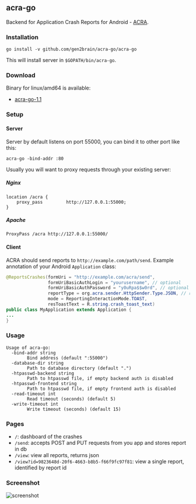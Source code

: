 ## acra-go

Backend for Application Crash Reports for Android - [ACRA](https://github.com/ACRA/acra).

### Installation

    go install -v github.com/gen2brain/acra-go/acra-go

This will install server in `$GOPATH/bin/acra-go`.

### Download

Binary for linux/amd64 is available:

 - [acra-go-1.1](https://github.com/gen2brain/acra-go/releases/download/1.1/acra-go-1.1.tar.gz)

### Setup

#### Server

Server by default listens on port 55000, you can bind it to other port like this:

    acra-go -bind-addr :80

Usually you will want to proxy requests through your existing server:

##### Nginx

```
location /acra {
    proxy_pass         http://127.0.0.1:55000;
}
```

##### Apache

```
ProxyPass /acra http://127.0.0.1:55000/
```

#### Client

ACRA should send reports to `http://example.com/path/send`. Example annotation of your Android `Application` class:

```java
@ReportsCrashes(formUri = "http://example.com/acra/send",
                formUriBasicAuthLogin = "yourusername", // optional
                formUriBasicAuthPassword = "y0uRpa$$w0rd", // optional
                reportType = org.acra.sender.HttpSender.Type.JSON, // recommended
                mode = ReportingInteractionMode.TOAST,
                resToastText = R.string.crash_toast_text)
public class MyApplication extends Application {
...
}
```

### Usage

```
Usage of acra-go:
  -bind-addr string
        Bind address (default ":55000")
  -database-dir string
        Path to database directory (default ".")
  -htpasswd-backend string
        Path to htpasswd file, if empty backend auth is disabled
  -htpasswd-frontend string
        Path to htpasswd file, if empty frontend auth is disabled
  -read-timeout int
        Read timeout (seconds) (default 5)
  -write-timeout int
        Write timeout (seconds) (default 15)
```

### Pages

  * `/`: dashboard of the crashes
  * `/send`: accepts POST and PUT requests from you app and stores report in db
  * `/view`: view all reports, returns json
  * `/view?id=9823648d-20f6-4663-b8b5-f66f9fc97f81`: view a single report, identified by report id

### Screenshot

![screenshot](https://goo.gl/E38Gyw)
